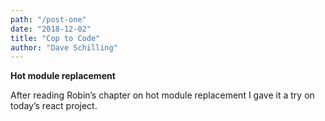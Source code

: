 ```yaml
---
path: "/post-one"
date: "2018-12-02"
title: "Cop to Code"
author: "Dave Schilling"
---
```


**Hot module replacement**

After reading Robin’s chapter on hot module replacement I gave it a try on today’s react project.